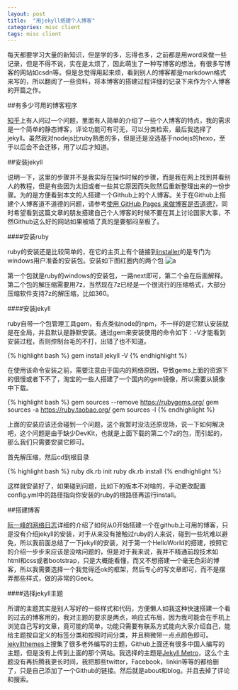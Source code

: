```yaml
---
layout: post
title:  "用jekyll搭建个人博客"
categories: misc client
tags: misc client 
---
```


每天都要学习大量的新知识，但是学的多，忘得也多，之前都是用word来做一些记录，但是不得不说，实在是太烦了，因此萌生了一种写博客的想法，有很多写博客的网站如csdn等。但是总觉得用起来烦，看到别人的博客都是markdown格式来写的，所以翻阅了一些资料，将本博客的搭建过程详细的记录下来作为个人博客的开篇之作。

##有多少可用的博客程序

[知乎](http://www.zhihu.com/question/21981094)上有人问过一个问题，里面有人简单的介绍了一些个人博客的特点，我的需求是一个简单的静态博客，评论功能可有可无，可以分类检索，最后我选择了jekyll。虽然我对nodejs比ruby熟悉的多，但是还是没选基于nodejs的hexo，至于以后会不会迁移，用了以后才知道。

##安装jekyll

说明一下，这里的步骤并不是我实际在操作时候的步骤，而是我在网上找到并看别人的教程，但是有些因为太旧或者一些其它原因而失败然后重新整理出来的一份步骤。为的是方便看到本文的人搭建一个Github上的个人博客。关于在Github上搭建个人博客道不道德的问题，请参考[使用 GitHub Pages 来做博客是否道德?](http://www.zhihu.com/question/20717014)，同时希望看到这篇文章的朋友搭建自己个人博客的时候不要在其上讨论国家大事，不然Github这么好的网站如果被墙了真的是要郁闷至极了。

####安装ruby

ruby的安装还是比较简单的，在它的主页上有个链接到[installer](http://rubyinstaller.org/downloads/)的是专门为windows用户准备的安装包。安装如下图红圈内的两个包
![a](http://ww2.sinaimg.cn/large/005yyi5Jjw1emei7r95vtj30c90gj75w.jpg " ")

第一个包就是ruby的windows的安装包，一路next即可，第二个会在后面解释。第二个包的解压缩需要用7z，当然现在7z已经是一个很流行的压缩格式，大部分压缩软件支持7z的解压缩，比如360。

####安装jekyll

ruby自带一个包管理工具gem，有点类似node的npm，不一样的是它默认安装就是在全局，并且默认是静默安装。通过gem来安装使用的命令如下：-V才能看到安装过程，否则控制台毛的不打，出错了也不知道。

{% highlight bash %}
gem install jekyll -V
{% endhighlight %}

在使用该命令安装之前，需要注意由于国内的网络原因，导致gems上面的资源下的很慢或者下不了，淘宝的一些人搭建了一个国内的gem镜像，所以需要从镜像中下载。

{% highlight bash %}
gem sources --remove https://rubygems.org/
gem sources -a https://ruby.taobao.org/
gem sources -l
{% endhighlight %}

上面的安装应该还会碰到一个问题，这个我暂时没法还原现场，说一下如何解决吧，这个问题是由于缺少DevKit，也就是上面下载的第二个7z的包，而引起的，那么我们只需要安装它即可。

首先解压缩，然后cd到根目录

{% highlight bash %}
ruby dk.rb init
ruby dk.rb install
{% endhighlight %}

这样就安装好了，如果碰到问题，比如下的版本不对啥的，手动更改配置config.yml中的路径指向你安装的ruby的根路径再运行install。

##搭建博客

[阮一峰的网络日志](http://www.ruanyifeng.com/blog/2012/08/blogging_with_jekyll.html)详细的介绍了如何从0开始搭建一个在github上可用的博客，只是没有介绍jekyll的安装，对于从来没有接触过ruby的人来说，碰到一些坑难以避免，所以我前面总结了一下jekyll的安装，对于第一个HelloWorld的搭建，按照它的介绍一步步来应该是没啥问题的，但是对于我来说，我并不精通前段技术如html和css或者bootstrap，只是大概能看懂，而又不想搭建一个毫无色彩的博客，所以我需要选择一个我觉得还ok的框架，然后专心的写文章即可，而不是摆弄那些样式，做的非常的Geek。

####选择jekyll主题

所谓的主题其实是别人写好的一些样式和代码，方便懒人如我这种快速搭建一个看的过去的博客用的，我对主题的要求是两点，响应式布局，因为我可能会在手机上浏览自己写的文章，竟可能的简单，功能只需要有联系方式能向大家介绍自己，能给主题按自定义的标签分类和按照时间分类，并且稍微带一点点颜色即可。[jekyllthemes](http://jekyllthemes.org/)上搜集了很多老外编写的主题，Github上面还有很多中国人编写的主题，但是没有上传到上面的那个网站。我选择的主题是[Jekyll Metro](http://jekyllthemes.org/themes/jekyllmetro/)，这么个主题没有再折腾我更长时间，我把那些twitter，Facebook，linkin等等的都给删了，只是自己添加了一个Github的链接。然后就是about和blog。并且去掉了评论和搜索。

